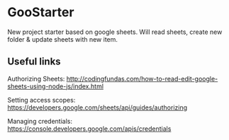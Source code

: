 # GooStarter
New project starter based on google sheets. Will read sheets, create new folder & update sheets with new item.

## Useful links
Authorizing Sheets:
http://codingfundas.com/how-to-read-edit-google-sheets-using-node-js/index.html

Setting access scopes:
https://developers.google.com/sheets/api/guides/authorizing

Managing credentials:
https://console.developers.google.com/apis/credentials